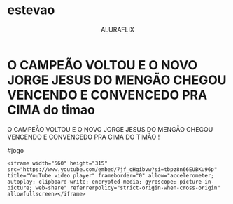 # estevao
<body>

<header>ALURAFLIX</header>




<H1>O CAMPEÃO VOLTOU E O NOVO JORGE JESUS DO MENGÃO CHEGOU VENCENDO E CONVENCEDO PRA CIMA do timao</H1>O CAMPEÃO VOLTOU E O NOVO JORGE JESUS DO MENGÃO CHEGOU VENCENDO E CONVENCEDO PRA CIMA DO TIMÃO !


<P>#jogo</p>

    <iframe width="560" height="315" src="https://www.youtube.com/embed/7jf_qHgibvw?si=tbpz8n66EUBKu96p" title="YouTube video player" frameborder="0" allow="accelerometer; autoplay; clipboard-write; encrypted-media; gyroscope; picture-in-picture; web-share" referrerpolicy="strict-origin-when-cross-origin" allowfullscreen></iframe>

</body>
